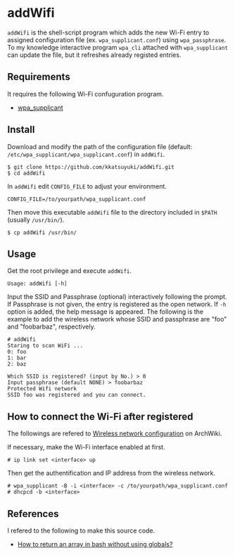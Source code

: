 
# addWifi

`addWifi` is the shell-script program which adds the new Wi-Fi entry 
to assigned configuration file (ex. `wpa_supplicant.conf`) 
using `wpa_passphrase`. 
To my knowledge interactive program `wpa_cli` attached with `wpa_supplicant` 
can update the file, but it refreshes already registed entries.

## Requirements

It requires the following Wi-Fi confuguration program.

-   [wpa\_supplicant](https://w1.fi/wpa_supplicant/)

## Install

Download and modify the path of the configuration file
(default: `/etc/wpa_supplicant/wpa_supplicant.conf`) 
in `addWifi`.

    $ git clone https://github.com/kkatsuyuki/addWifi.git
    $ cd addWifi
    
In `addWifi` edit `CONFIG_FILE` to adjust your environment.

    CONFIG_FILE=/to/yourpath/wpa_supplicant.conf
Then move this executable `addWifi` file to the directory included in `$PATH` (usually `/usr/bin/`).

    $ cp addWifi /usr/bin/

## Usage

Get the root privilege and execute `addWifi`. 

    Usage: addWifi [-h]

Input the SSID and Passphrase (optional) interactively following the prompt.
If Passphrase is not given, the entry is registered as the open network.
If `-h` option is added, the help message is appeared.
The following is the example to add the wireless
network whose SSID and passphrase are "foo" and "foobarbaz", respectively.

    # addWifi
    Staring to scan WiFi ...
    0: foo
    1: bar
    2: baz
    
    Which SSID is registered? (input by No.) > 0
    Input passphrase (default NONE) > foobarbaz
    Protected Wifi network
    SSID foo was registered and you can connect.

## How to connect the Wi-Fi after registered

The followings are refered to [Wireless network configuration](https://wiki.archlinux.org/index.php/Wireless_network_configuration) on ArchWiki. 

If necessary, make the Wi-Fi interface enabled at first.

    # ip link set <interface> up
    
Then get the authentification and IP address from the wireless network.

    # wpa_supplicant -B -i <interface> -c /to/yourpath/wpa_supplicant.conf
    # dhcpcd -b <interface>

## References
I refered to the following to make this source code.

-   [How to return an array in bash without using globals?](https://stackoverflow.com/questions/10582763/how-to-return-an-array-in-bash-without-using-globals/15982208#15982208)
